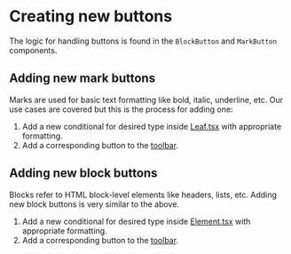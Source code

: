 # Creating new buttons

The logic for handling buttons is found in the `BlockButton` and `MarkButton`
components.

## Adding new mark buttons

Marks are used for basic text formatting like bold, italic, underline, etc. Our
use cases are covered but this is the process for adding one:

1. Add a new conditional for desired type inside [Leaf.tsx](../src/components/Leaf.tsx)
   with appropriate formatting.
2. Add a corresponding button to the [toolbar](<(../src/components/Toolbar.tsx)>).

## Adding new block buttons

Blocks refer to HTML block-level elements like headers, lists, etc. Adding new
block buttons is very similar to the above.

1. Add a new conditional for desired type inside [Element.tsx](../src/components/Element.tsx)
   with appropriate formatting.
2. Add a corresponding button to the [toolbar](<(../src/components/Toolbar.tsx)>).
